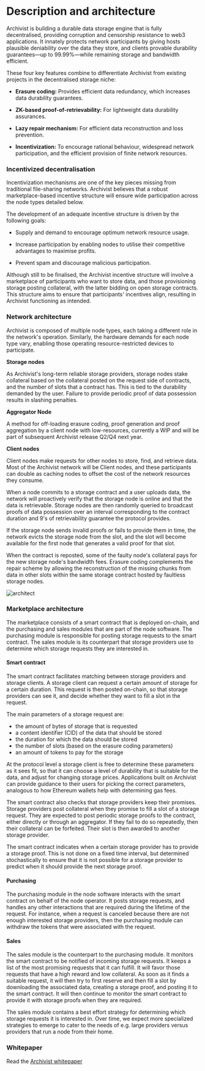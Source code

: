 # Description and architecture

Archivist is building a durable data storage engine that is fully decentralised, providing corruption and censorship resistance to web3 applications. It innately protects network participants by giving hosts plausible deniability over the data they store, and clients provable durability guarantees—up to 99.99%—while remaining storage and bandwidth efficient.

These four key features combine to differentiate Archivist from existing projects in the decentralised storage niche:

- **Erasure coding:** Provides efficient data redundancy, which increases data durability guarantees.

- **ZK-based proof-of-retrievability:** For lightweight data durability assurances.

- **Lazy repair mechanism:** For efficient data reconstruction and loss prevention.

- **Incentivization:**  To encourage rational behaviour, widespread network participation, and the efficient provision of finite network resources.


### Incentivized decentralisation

Incentivization mechanisms are one of the key pieces missing from traditional file-sharing networks. Archivist believes that a robust marketplace-based incentive structure will ensure wide participation across the node types detailed below.

The development of an adequate incentive structure is driven by the following goals:

- Supply and demand to encourage optimum network resource usage.

- Increase participation by enabling nodes to utilise their competitive advantages to maximise profits.

- Prevent spam and discourage malicious participation.

Although still to be finalised, the Archivist incentive structure will involve a marketplace of participants who want to store data, and those provisioning storage posting collateral, with the latter bidding on open storage contracts. This structure aims to ensure that participants' incentives align, resulting in Archivist functioning as intended.


### Network architecture

Archivist is composed of multiple node types, each taking a different role in the network's operation. Similarly, the hardware demands for each node type vary, enabling those operating resource-restricted devices to participate.

**Storage nodes**

As Archivist's long-term reliable storage providers, storage nodes stake collateral based on the collateral posted on the request side of contracts, and the number of slots that a contract has. This is tied to the durability demanded by the user. Failure to provide periodic proof of data possession results in slashing penalties.

**Aggregator Node**

A method for off-loading erasure coding, proof generation and proof aggregation by a client node with low-resources, currently a WIP and will be part of subsequent Archivist release Q2/Q4 next year.

**Client nodes**

Client nodes make requests for other nodes to store, find, and retrieve data. Most of the Archivist network will be Client nodes, and these participants can double as caching nodes to offset the cost of the network resources they consume.

When a node commits to a storage contract and a user uploads data, the network will proactively verify that the storage node is online and that the data is retrievable. Storage nodes are then randomly queried to broadcast proofs of data possession over an interval corresponding to the contract duration and 9's of retrievability guarantee the protocol provides.

If the storage node sends invalid proofs or fails to provide them in time, the network evicts the storage node from the slot, and the slot will become available for the first node that generates a valid proof for that slot.

When the contract is reposted, some of the faulty node's collateral pays for the new storage node's bandwidth fees. Erasure coding complements the repair scheme by allowing the reconstruction of the missing chunks from data in other slots within the same storage contract hosted by faultless storage nodes.


![architect](/learn/architecture.png)

### Marketplace architecture ###

The marketplace consists of a smart contract that is deployed on-chain, and the
purchasing and sales modules that are part of the node software. The purchasing
module is responsible for posting storage requests to the smart contract. The
sales module is its counterpart that storage providers use to determine which
storage requests they are interested in.

#### Smart contract ####

The smart contract facilitates matching between storage providers and storage
clients. A storage client can request a certain amount of storage for a certain
duration. This request is then posted on-chain, so that storage providers can
see it, and decide whether they want to fill a slot in the request.

The main parameters of a storage request are:
- the amount of bytes of storage that is requested
- a content identifier (CID) of the data that should be stored
- the duration for which the data should be stored
- the number of slots (based on the erasure coding parameters)
- an amount of tokens to pay for the storage

At the protocol level a storage client is free to determine these parameters as
it sees fit, so that it can choose a level of durability that is suitable for
the data, and adjust for changing storage prices. Applications built on Archivist
can provide guidance to their users for picking the correct parameters,
analogous to how Ethereum wallets help with determining gas fees.

The smart contract also checks that storage providers keep their promises.
Storage providers post collateral when they promise to fill a slot of a storage
request. They are expected to post periodic storage proofs to the contract,
either directly or through an aggregator. If they fail to do so repeatedly, then
their collateral can be forfeited. Their slot is then awarded to another storage
provider.

The smart contract indicates when a certain storage provider has to provide a
storage proof. This is not done on a fixed time interval, but determined
stochastically to ensure that it is not possible for a storage provider to
predict when it should provide the next storage proof.

#### Purchasing ####

The purchasing module in the node software interacts with the smart contract on
behalf of the node operator. It posts storage requests, and handles any other
interactions that are required during the lifetime of the request. For instance,
when a request is canceled because there are not enough interested storage
providers, then the purchasing module can withdraw the tokens that were
associated with the request.

#### Sales ####

The sales module is the counterpart to the purchasing module. It monitors the smart
contract to be notified of incoming storage requests. It keeps a list of the
most promising requests that it can fulfill. It will favor those requests that
have a high reward and low collateral. As soon as it finds a suitable request,
it will then try to first reserve and then fill a slot by downloading the
associated data, creating a storage proof, and posting it to the smart contract.
It will then continue to monitor the smart contract to provide it with storage
proofs when they are required.

The sales module contains a best effort strategy for determining which storage
requests it is interested in. Over time, we expect more specialized strategies
to emerge to cater to the needs of e.g. large providers versus providers that
run a node from their home.

### Whitepaper ###

Read the [Archivist whitepaper](/learn/whitepaper)

